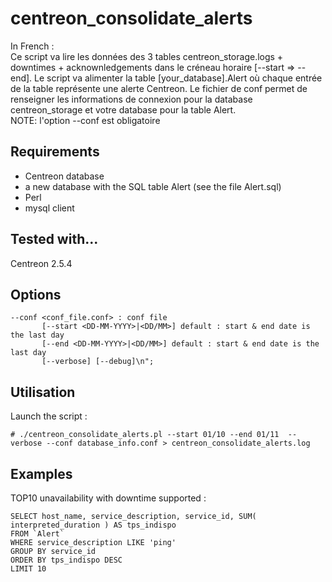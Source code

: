 # centreon_consolidate_alerts

In French : <br>
Ce script va lire les données des 3 tables centreon_storage.logs + downtimes + acknownledgements
dans le créneau horaire [--start => --end]. Le script va alimenter la table [your_database].Alert
où chaque entrée de la table représente une alerte Centreon. Le fichier de conf permet de renseigner
les informations de connexion pour la database centreon_storage et votre database pour la table Alert. <br>
<bold>NOTE:</bold> l'option --conf est obligatoire

## Requirements

  - Centreon database
  - a new database with the SQL table Alert (see the file Alert.sql)
  - Perl
  - mysql client

## Tested with...

Centreon 2.5.4

## Options
```erb
--conf <conf_file.conf> : conf file
       [--start <DD-MM-YYYY>|<DD/MM>] default : start & end date is the last day
       [--end <DD-MM-YYYY>|<DD/MM>] default : start & end date is the last day
       [--verbose] [--debug]\n";
```

## Utilisation 

Launch the script :
```erb
# ./centreon_consolidate_alerts.pl --start 01/10 --end 01/11  --verbose --conf database_info.conf > centreon_consolidate_alerts.log
```

## Examples 

TOP10 unavailability with downtime supported :
```erb
SELECT host_name, service_description, service_id, SUM( interpreted_duration ) AS tps_indispo
FROM `Alert` 
WHERE service_description LIKE 'ping'
GROUP BY service_id
ORDER BY tps_indispo DESC
LIMIT 10


```


